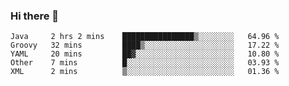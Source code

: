 ### Hi there 👋

<!--
**urzz/urzz** is a ✨ _special_ ✨ repository because its `README.md` (this file) appears on your GitHub profile.

Here are some ideas to get you started:

- 🔭 I’m currently working on ...
- 🌱 I’m currently learning ...
- 👯 I’m looking to collaborate on ...
- 🤔 I’m looking for help with ...
- 💬 Ask me about ...
- 📫 How to reach me: ...
- 😄 Pronouns: ...
- ⚡ Fun fact: ...
-->

<!--START_SECTION:waka-->
```text
Java     2 hrs 2 mins    ████████████████▒░░░░░░░░   64.96 % 
Groovy   32 mins         ████▒░░░░░░░░░░░░░░░░░░░░   17.22 % 
YAML     20 mins         ██▓░░░░░░░░░░░░░░░░░░░░░░   10.80 % 
Other    7 mins          █░░░░░░░░░░░░░░░░░░░░░░░░   03.93 % 
XML      2 mins          ▒░░░░░░░░░░░░░░░░░░░░░░░░   01.36 % 
```
<!--END_SECTION:waka-->
